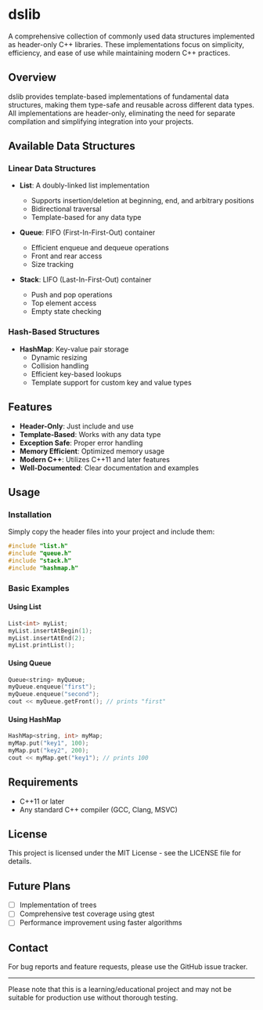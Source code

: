 # dslib

A comprehensive collection of commonly used data structures implemented as header-only C++ libraries. These implementations focus on simplicity, efficiency, and ease of use while maintaining modern C++ practices.

## Overview

dslib provides template-based implementations of fundamental data structures, making them type-safe and reusable across different data types. All implementations are header-only, eliminating the need for separate compilation and simplifying integration into your projects.

## Available Data Structures

### Linear Data Structures
- **List**: A doubly-linked list implementation
  - Supports insertion/deletion at beginning, end, and arbitrary positions
  - Bidirectional traversal
  - Template-based for any data type

- **Queue**: FIFO (First-In-First-Out) container
  - Efficient enqueue and dequeue operations
  - Front and rear access
  - Size tracking

- **Stack**: LIFO (Last-In-First-Out) container
  - Push and pop operations
  - Top element access
  - Empty state checking

### Hash-Based Structures
- **HashMap**: Key-value pair storage
  - Dynamic resizing
  - Collision handling
  - Efficient key-based lookups
  - Template support for custom key and value types

## Features

- **Header-Only**: Just include and use
- **Template-Based**: Works with any data type
- **Exception Safe**: Proper error handling
- **Memory Efficient**: Optimized memory usage
- **Modern C++**: Utilizes C++11 and later features
- **Well-Documented**: Clear documentation and examples

## Usage

### Installation

Simply copy the header files into your project and include them:

```cpp
#include "list.h"
#include "queue.h"
#include "stack.h"
#include "hashmap.h"
```

### Basic Examples

#### Using List
```cpp
List<int> myList;
myList.insertAtBegin(1);
myList.insertAtEnd(2);
myList.printList();
```

#### Using Queue
```cpp
Queue<string> myQueue;
myQueue.enqueue("first");
myQueue.enqueue("second");
cout << myQueue.getFront(); // prints "first"
```

#### Using HashMap
```cpp
HashMap<string, int> myMap;
myMap.put("key1", 100);
myMap.put("key2", 200);
cout << myMap.get("key1"); // prints 100
```

## Requirements

- C++11 or later
- Any standard C++ compiler (GCC, Clang, MSVC)

## License

This project is licensed under the MIT License - see the LICENSE file for details.

## Future Plans

- [ ] Implementation of trees
- [ ] Comprehensive test coverage using gtest
- [ ] Performance improvement using faster algorithms

## Contact

For bug reports and feature requests, please use the GitHub issue tracker.

---

Please note that this is a learning/educational project and may not be suitable for production use without thorough testing.
